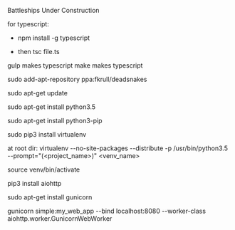 Battleships Under Construction

for typescript:

- npm install -g typescript

- then tsc file.ts

gulp makes typescript
make makes typescript

sudo add-apt-repository ppa:fkrull/deadsnakes

sudo apt-get update

sudo apt-get install python3.5

sudo apt-get install python3-pip

sudo pip3 install virtualenv

at root dir:
virtualenv --no-site-packages --distribute -p /usr/bin/python3.5 --prompt="(<project_name>)" <venv_name>

source venv/bin/activate

pip3 install aiohttp

sudo apt-get install gunicorn

gunicorn simple:my_web_app --bind localhost:8080 --worker-class aiohttp.worker.GunicornWebWorker
